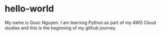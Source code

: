 # hello-world
My name is Quoc Nguyen. I am learning Python as part of my AWS Cloud studies and this is the beginning of my github journey.
